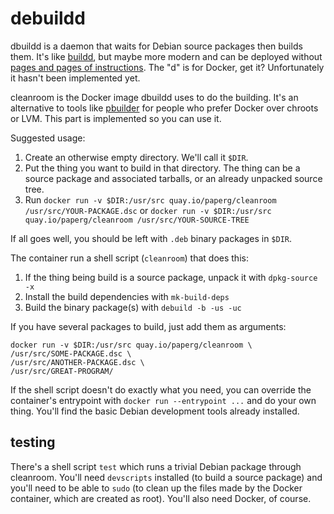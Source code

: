 debuildd
========

dbuildd is a daemon that waits for Debian source packages then builds them.
It's like [buildd](https://buildd.debian.org/), but maybe more modern and can be
deployed without
[pages and pages of instructions](https://wiki.debian.org/BuilddSetup). The "d"
is for Docker, get it? Unfortunately it hasn't been implemented yet.

cleanroom is the Docker image dbuildd uses to do the building. It's an
alternative to tools like [pbuilder](http://pbuilder.alioth.debian.org/) for
people who prefer Docker over chroots or LVM. This part is implemented so you
can use it.

Suggested usage:

  1. Create an otherwise empty directory. We'll call it `$DIR`.
  2. Put the thing you want to build in that directory. The thing can be a
     source package and associated tarballs, or an already unpacked source tree.
  3. Run `docker run -v $DIR:/usr/src quay.io/paperg/cleanroom
     /usr/src/YOUR-PACKAGE.dsc` or `docker run -v $DIR:/usr/src
     quay.io/paperg/cleanroom /usr/src/YOUR-SOURCE-TREE`

If all goes well, you should be left with `.deb` binary packages in `$DIR`.

The container run a shell script (`cleanroom`) that does this:

  1. If the thing being build is a source package, unpack it with
     `dpkg-source -x`
  2. Install the build dependencies with `mk-build-deps`
  3. Build the binary package(s) with `debuild -b -us -uc`

If you have several packages to build, just add them as arguments:

    docker run -v $DIR:/usr/src quay.io/paperg/cleanroom \
    /usr/src/SOME-PACKAGE.dsc \
    /usr/src/ANOTHER-PACKAGE.dsc \
    /usr/src/GREAT-PROGRAM/

If the shell script doesn't do exactly what you need, you can override the
container's entrypoint with `docker run --entrypoint ...` and do your own thing.
You'll find the basic Debian development tools already installed.

testing
-------

There's a shell script `test` which runs a trivial Debian package through
cleanroom. You'll need `devscripts` installed (to build a source package) and
you'll need to be able to `sudo` (to clean up the files made by the Docker
container, which are created as root). You'll also need Docker, of course.

